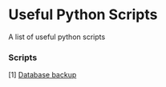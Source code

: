 # Useful Python Scripts
A list of useful python scripts


### Scripts
[1] [Database backup](https://github.com/miguelangelramirez/useful-python-scripts/blob/master/python-dabase-backup.py)